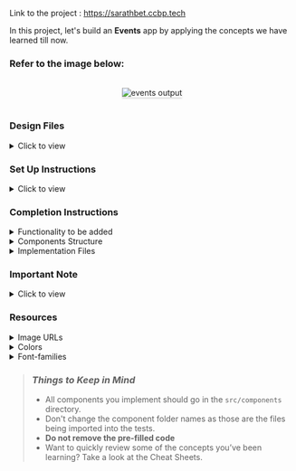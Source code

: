 
Link to the project : https://sarathbet.ccbp.tech

In this project, let's build an **Events** app by applying the concepts we have learned till now.

### Refer to the image below:

<br/>
<div style="text-align: center;">
    <img src="https://assets.ccbp.in/frontend/content/react-js/events-output.gif" alt="events output" style="max-width:70%;box-shadow:0 2.8px 2.2px rgba(0, 0, 0, 0.12)">
</div>
<br/>

### Design Files

<details>
<summary>Click to view</summary>

- [Large (Size >= 992px) and Extra Large (Size >= 1200px) - No Active Event](https://assets.ccbp.in/frontend/content/react-js/events-no-active-event-view-output.png)
- [Large (Size >= 992px) and Extra Large (Size >= 1200px) - Yet To Register](https://assets.ccbp.in/frontend/content/react-js/events-yet-to-register-view-output.png)
- [Large (Size >= 992px) and Extra Large (Size >= 1200px) - Registered](https://assets.ccbp.in/frontend/content/react-js/events-registered-view-output.png)
- [Large (Size >= 992px) and Extra Large (Size >= 1200px) - Registrations Closed](https://assets.ccbp.in/frontend/content/react-js/events-registrations-closed-view-output.png)

</details>

### Set Up Instructions

<details>
<summary>Click to view</summary>

- Download dependencies by running `npm install`
- Start up the app using `npm start`
</details>

### Completion Instructions

<details>
<summary>Functionality to be added</summary>
<br/>

The app must have the following functionalities

- Initially, the page should have the [No Active Event View](https://assets.ccbp.in/frontend/content/react-js/events-no-active-event-view-output.png)
- When the image of an event item with `registrationStatus` as `YET_TO_REGISTER` is clicked, then the [Yet To Register View](https://assets.ccbp.in/frontend/content/react-js/events-yet-to-register-view-output.png) should be displayed
- When the image of an event item with `registrationStatus` as `REGISTERED` is clicked, then the [Registered View](https://assets.ccbp.in/frontend/content/react-js/events-registered-view-output.png) should be displayed
- When the image of an event item with `registrationStatus` as `REGISTRATIONS_CLOSED` is clicked, then the [Registrations Closed View](https://assets.ccbp.in/frontend/content/react-js/events-registrations-closed-view-output.png) should be displayed

- The `Events` component is provided with `eventsList`. It consists of a list of event objects with the following properties in each event object

  |        Key         | Data Type |
  | :----------------: | :-------: |
  |         id         |  String   |
  |      imageUrl      |  String   |
  |        name        |  String   |
  |      location      |  String   |
  | registrationStatus |  String   |

</details>

<details>
<summary>Components Structure</summary>

<br/>
<div style="text-align: center;">
    <img src="https://assets.ccbp.in/frontend/content/react-js/events-compoment-structure-breakdown.png" alt="component structure breakdown" style="max-width:100%;box-shadow:0 2.8px 2.2px rgba(0, 0, 0, 0.12)">
</div>
<br/>

</details>

<details>
<summary>Implementation Files</summary>
<br/>

Use these files to complete the implementation:

- `src/components/Events/index.js`
- `src/components/Events/index.css`
- `src/components/EventItem/index.js`
- `src/components/EventItem/index.css`
- `src/components/ActiveEventRegistrationDetails/index.js`
- `src/components/ActiveEventRegistrationDetails/index.css`
</details>

### Important Note

<details>
<summary>Click to view</summary>

<br/>

**The following instructions are required for the tests to pass**

- The image for each event item should have alt attribute value as **event**

</details>

### Resources

<details>
<summary>Image URLs</summary>

- [https://assets.ccbp.in/frontend/react-js/events-register-img.png](https://assets.ccbp.in/frontend/react-js/events-register-img.png) alt should be **yet to register**
- [https://assets.ccbp.in/frontend/react-js/events-regestered-img.png](https://assets.ccbp.in/frontend/react-js/events-regestered-img.png) alt should be **registered**
- [https://assets.ccbp.in/frontend/react-js/events-registrations-closed-img.png](https://assets.ccbp.in/frontend/react-js/events-registrations-closed-img.png) alt should be **registrations closed**

</details>

<details>
<summary>Colors</summary>

<br/>

<div style="background-color: #64748b; width: 150px; padding: 10px; color: white">Hex: #64748b</div>
<div style="background-color: #0967d2; width: 150px; padding: 10px; color: white">Hex: #0967d2</div>
<div style="background-color: #323f4b; width: 150px; padding: 10px; color: white">Hex: #323f4b</div>
<div style="background-color: #f8fafc; width: 150px; padding: 10px; color: black">Hex: #f8fafc</div>
<div style="background-color: #475569; width: 150px; padding: 10px; color: white">Hex: #475569</div>
<div style="background-color: #ffffff; width: 150px; padding: 10px; color: black">Hex: #ffffff</div>
<div style="background-color: #2dd4bf; width: 150px; padding: 10px; color: black">Hex: #2dd4bf</div>
<div style="background-color: #3a4b63; width: 150px; padding: 10px; color: white">Hex: #3a4b63</div>
<br/>
</details>

<details>
<summary>Font-families</summary>

- Roboto

</details>

> ### _Things to Keep in Mind_
>
> - All components you implement should go in the `src/components` directory.
> - Don't change the component folder names as those are the files being imported into the tests.
> - **Do not remove the pre-filled code**
> - Want to quickly review some of the concepts you’ve been learning? Take a look at the Cheat Sheets.
